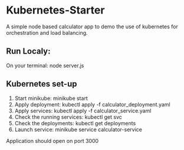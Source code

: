 # Kubernetes-Starter
A simple node based calculator app to demo the use of kubernetes for orchestration and load balancing.

## Run Localy:
On your terminal: node server.js

## Kubernetes set-up
1. Start minikube: minikube start
2. Apply deployment: kubectl apply -f calculator_deployment.yaml
3. Apply services: kubectl apply -f calculator_service.yaml
4. Check the running services: kubectl get svc
5. Check the deployments: kubectl get deployments
6. Launch service: minikube service calculator-service

Application should open on port 3000
